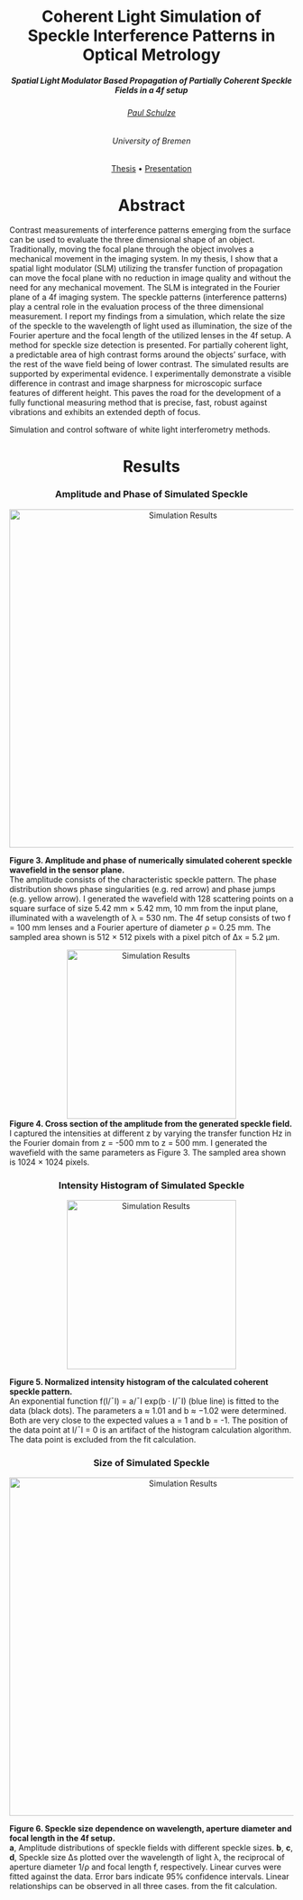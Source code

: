 <h1 align=center>Coherent Light Simulation of Speckle Interference Patterns in Optical Metrology</h1>

<h5 align=center>Spatial Light Modulator Based Propagation of Partially Coherent Speckle Fields in a 4f setup<h5>


<h6 align="center"><a href="https://schulze-paul.github.io">Paul Schulze</a></h6>

<h6 align=center>University of Bremen</h6>
	
<p align=center>
	<a href="https://raw.githubusercontent.com/schulze-paul/BIAS-SPICE/master/BachelorThesis.pdf">Thesis</a> • <a href="https://raw.githubusercontent.com/schulze-paul/BIAS-SPICE/master/BA_Paul_Schulze_Presentation.pdf">Presentation</a>
</p>


<h1 align=center >Abstract</h1>
Contrast measurements of interference patterns emerging from the surface can be used to
evaluate the three dimensional shape of an object. Traditionally, moving the focal plane through
the object involves a mechanical movement in the imaging system. In my thesis, I show that a
spatial light modulator (SLM) utilizing the transfer function of propagation can move the focal
plane with no reduction in image quality and without the need for any mechanical movement. The
SLM is integrated in the Fourier plane of a 4f imaging system. The speckle patterns (interference
patterns) play a central role in the evaluation process of the three dimensional measurement.
I report my findings from a simulation, which relate the size of the speckle to the wavelength
of light used as illumination, the size of the Fourier aperture and the focal length of the utilized
lenses in the 4f setup. A method for speckle size detection is presented. For partially coherent
light, a predictable area of high contrast forms around the objects’ surface, with the rest of
the wave field being of lower contrast. The simulated results are supported by experimental
evidence. I experimentally demonstrate a visible difference in contrast and image sharpness for
microscopic surface features of different height. This paves the road for the development of a
fully functional measuring method that is precise, fast, robust against vibrations and exhibits an
extended depth of focus.
	
Simulation and control software of white light interferometry methods.

<h1 align=center >Results</h1>

<h3 align=center >Amplitude and Phase of Simulated Speckle</h3>
	
<div align="center">
	<img src="https://github.com/schulze-paul/BIAS-SPICE/blob/master/Figures/Specke_amp_phase.PNG?raw=true" alt="Simulation Results" title="Simulation Results" 
	width="600"/>

</div>

<b>Figure 3. Amplitude and phase of numerically simulated coherent speckle wavefield in the sensor plane.</b>  
The amplitude consists of the characteristic speckle pattern. The phase distribution shows phase singularities (e.g. red arrow) and phase jumps (e.g. yellow arrow). I generated the wavefield with 128 scattering points on a square surface of size 5.42 mm × 5.42 mm,
10 mm from the input plane, illuminated with a wavelength of λ = 530 nm. The 4f setup
consists of two f = 100 mm lenses and a Fourier aperture of diameter ρ = 0.25 mm. The
sampled area shown is 512 × 512 pixels with a pixel pitch of ∆x = 5.2 µm. 

<div align="center">
	<img src="https://github.com/schulze-paul/BIAS-SPICE/blob/master/Figures/Specke_cross.PNG?raw=true" alt="Simulation Results" title="Simulation Results" 
	width="300"/>

</div>	
<b>Figure 4. Cross section of the amplitude from the generated speckle field.</b>
I captured the intensities at different z by varying the transfer function Hz in the Fourier domain from z = -500 mm
to z = 500 mm. I generated the wavefield with the same parameters as Figure 3. The
sampled area shown is 1024 × 1024 pixels.

	
<h3 align=center >Intensity Histogram of Simulated Speckle</h3>
	
<div align="center">
	<img src="https://github.com/schulze-paul/BIAS-SPICE/blob/master/Figures/Intensity_Hist.PNG?raw=true" alt="Simulation Results" title="Simulation Results" 
	width="300"/>

</div>

<b>Figure 5. Normalized intensity histogram of the calculated coherent speckle pattern.</b>  
An exponential function
f(I/¯I) = a/¯I exp(b · I/¯I) (blue line)
is fitted to the data (black dots). The
parameters a ≈ 1.01 and b ≈ −1.02
were determined. Both are very close
to the expected values a = 1 and b = -1.
The position of the data point at I/¯I = 0
is an artifact of the histogram calculation
algorithm. The data point is excluded
from the fit calculation.
	
	
<h3 align=center >Size of Simulated Speckle</h3>
	
<div align="center">
	<img src="https://github.com/schulze-paul/BIAS-SPICE/blob/master/Figures/Speckle_Size.PNG?raw=true" alt="Simulation Results" title="Simulation Results" 
	width="600"/>

</div>

<b>Figure 6. Speckle size dependence on wavelength, aperture diameter and focal length in the
4f setup. </b>  
<b>a</b>, Amplitude distributions of speckle fields with different speckle sizes. <b>b</b>, <b>c</b>, <b>d</b>,
Speckle size ∆s plotted over the wavelength of light λ, the reciprocal of aperture diameter
1/ρ and focal length f, respectively. Linear curves were fitted against the data. Error bars
indicate 95% confidence intervals. Linear relationships can be observed in all three cases.
from the fit calculation.
